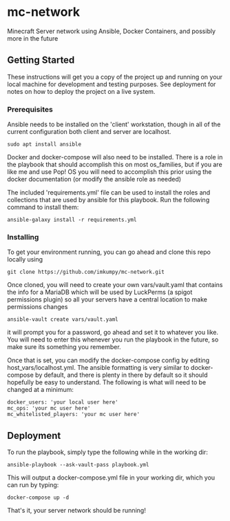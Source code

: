 # mc-network

Minecraft Server network using Ansible, Docker Containers, and possibly more in the future

## Getting Started

These instructions will get you a copy of the project up and running on your local machine for development and testing purposes. See deployment for notes on how to deploy the project on a live system.

### Prerequisites

Ansible needs to be installed on the 'client' workstation, though in all of the current configuration both client and server are localhost.

```
sudo apt install ansible
```

Docker and docker-compose will also need to be installed. There is a role in the playbook that should accomplish this on most os_families, but if you are like me and use Pop! OS you will need to accomplish this prior using the docker documentation (or modify the ansible role as needed)

The included 'requirements.yml' file can be used to install the roles and collections that are used by ansible for this playbook. Run the following command to install them:

```
ansible-galaxy install -r requirements.yml
```

### Installing

To get your environment running, you can go ahead and clone this repo locally using

```
git clone https://github.com/imkumpy/mc-network.git
```

Once cloned, you will need to create your own vars/vault.yaml that contains the info for a MariaDB which will be used by LuckPerms (a spigot permissions plugin) so all your servers have a central location to make permissions changes

```
ansible-vault create vars/vault.yaml
```

it will prompt you for a password, go ahead and set it to whatever you like. You will need to enter this whenever you run the playbook in the future, so make sure its something you remember.

Once that is set, you can modify the docker-compose config by editing host_vars/localhost.yml. The ansible formatting is very similar to docker-compose by default, and there is plenty in there by default so it should hopefully be easy to understand. The following is what will need to be changed at a minimum:

```
docker_users: 'your local user here'
mc_ops: 'your mc user here'
mc_whitelisted_players: 'your mc user here'
```

## Deployment

To run the playbook, simply type the following while in the working dir:

```
ansible-playbook --ask-vault-pass playbook.yml
```

This will output a docker-compose.yml file in your working dir, which you can run by typing:

```
docker-compose up -d
```

That's it, your server network should be running!

